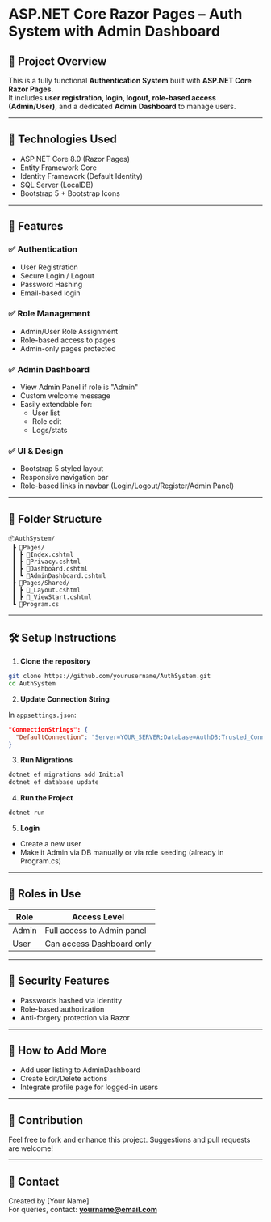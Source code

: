 # ASP.NET Core Razor Pages – Auth System with Admin Dashboard

## 📌 Project Overview

This is a fully functional **Authentication System** built with **ASP.NET Core Razor Pages**.  
It includes **user registration, login, logout, role-based access (Admin/User)**, and a dedicated **Admin Dashboard** to manage users.

---

## 🔧 Technologies Used

- ASP.NET Core 8.0 (Razor Pages)
- Entity Framework Core
- Identity Framework (Default Identity)
- SQL Server (LocalDB)
- Bootstrap 5 + Bootstrap Icons

---

## 🚀 Features

### ✅ Authentication
- User Registration
- Secure Login / Logout
- Password Hashing
- Email-based login

### ✅ Role Management
- Admin/User Role Assignment
- Role-based access to pages
- Admin-only pages protected

### ✅ Admin Dashboard
- View Admin Panel if role is "Admin"
- Custom welcome message
- Easily extendable for:
  - User list
  - Role edit
  - Logs/stats

### ✅ UI & Design
- Bootstrap 5 styled layout
- Responsive navigation bar
- Role-based links in navbar (Login/Logout/Register/Admin Panel)

---

## 📁 Folder Structure

```
📦AuthSystem/
 ┣ 📂Pages/
 ┃ ┣ 📜Index.cshtml
 ┃ ┣ 📜Privacy.cshtml
 ┃ ┣ 📜Dashboard.cshtml
 ┃ ┗ 📜AdminDashboard.cshtml
 ┣ 📂Pages/Shared/
 ┃ ┣ 📜_Layout.cshtml
 ┃ ┣ 📜_ViewStart.cshtml
 ┗ 📜Program.cs
```

---

## 🛠️ Setup Instructions

1. **Clone the repository**

```bash
git clone https://github.com/yourusername/AuthSystem.git
cd AuthSystem
```

2. **Update Connection String**

In `appsettings.json`:

```json
"ConnectionStrings": {
  "DefaultConnection": "Server=YOUR_SERVER;Database=AuthDB;Trusted_Connection=True;"
}
```

3. **Run Migrations**

```bash
dotnet ef migrations add Initial
dotnet ef database update
```

4. **Run the Project**

```bash
dotnet run
```

5. **Login**

- Create a new user
- Make it Admin via DB manually or via role seeding (already in Program.cs)

---

## 👥 Roles in Use

| Role   | Access Level                  |
|--------|-------------------------------|
| Admin  | Full access to Admin panel    |
| User   | Can access Dashboard only     |

---

## 🔐 Security Features

- Passwords hashed via Identity
- Role-based authorization
- Anti-forgery protection via Razor

---

## 📌 How to Add More

- Add user listing to AdminDashboard
- Create Edit/Delete actions
- Integrate profile page for logged-in users

---

## 🤝 Contribution

Feel free to fork and enhance this project. Suggestions and pull requests are welcome!

---

## 📧 Contact

Created by [Your Name]  
For queries, contact: **yourname@email.com**
